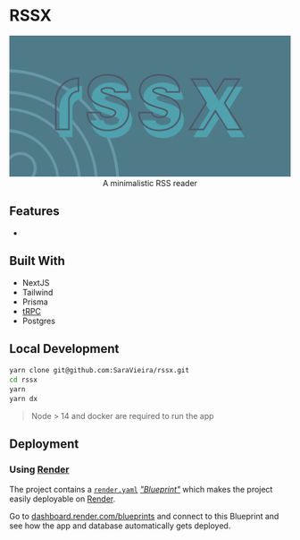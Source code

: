 # RSSX

<center>
<img src="public/gh.png"/></center><center>A minimalistic RSS reader</center>

## Features

-

## Built With

- NextJS
- Tailwind
- Prisma
- [tRPC](https://trpc.io)
- Postgres

## Local Development

```bash
yarn clone git@github.com:SaraVieira/rssx.git
cd rssx
yarn
yarn dx
```

> Node > 14 and docker are required to run the app

## Deployment

### Using [Render](https://render.com/)

The project contains a [`render.yaml`](./render.yaml) [_"Blueprint"_](https://render.com/docs/blueprint-spec) which makes the project easily deployable on [Render](https://render.com/).

Go to [dashboard.render.com/blueprints](https://dashboard.render.com/blueprints) and connect to this Blueprint and see how the app and database automatically gets deployed.

